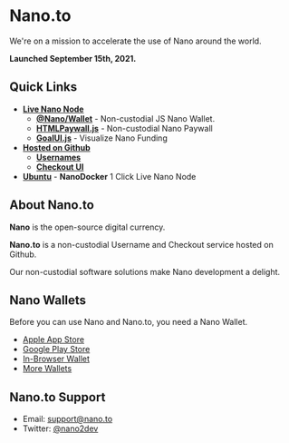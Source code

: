 # Nano.to

We're on a mission to accelerate the use of Nano around the world. 

**Launched September 15th, 2021.**

## **Quick Links**

- [**Live Nano Node**](https://rpc.nano.to)
  - [**@Nano/Wallet**](https://github.com/fwd/nano-offline#offlinejs) - Non-custodial JS Nano Wallet.
  - [**HTMLPaywall.js**](https://github.com/fwd/nano-wall#nanowalljs) - Non-custodial Nano Paywall
  - [**GoalUI.js**](https://github.com/fwd/nano-goal#nanogoaljs) - Visualize Nano Funding
- [**Hosted on Github**](https://api.nano.to) 
  - [**Usernames**](https://docs.nano.to/usernames#getting-started) 
  - [**Checkout UI**](https://docs.nano.to/checkout#getting-started) 
- [**Ubuntu**](https://github.com/fwd/nano-docker) - **NanoDocker** 1 Click Live Nano Node

## About Nano.to

**Nano** is the open-source digital currency.

**Nano.to** is a non-custodial Username and Checkout service hosted on Github. 

Our non-custodial software solutions make Nano development a delight.

## Nano Wallets

Before you can use Nano and Nano.to, you need a Nano Wallet. 

- [Apple App Store](https://itunes.apple.com/us/app/natrium/id1451425707?ls=1&mt=8)
- [Google Play Store](https://play.google.com/store/apps/details?id=co.banano.natriumwallet)
- [In-Browser Wallet](https://nault.cc/)
- [More Wallets](https://hub.nano.org/i/wallets/2)

## Nano.to Support

- Email: support@nano.to
- Twitter: [@nano2dev](https://twitter.com/nano2dev)
